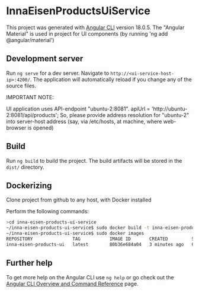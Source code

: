 # InnaEisenProductsUiService

This project was generated with [Angular CLI](https://github.com/angular/angular-cli) version 18.0.5.
The "Angular Material" is used in project for UI components
(by running 'ng add @angular/material')

## Development server

Run `ng serve` for a dev server. Navigate to `http://<ui-service-host-ip>:4200/`. 
The application will automatically reload if you change any of the source files.

IMPORTANT NOTE:

UI application uses API-endpoint "ubuntu-2:8081".
apiUrl = 'http://ubuntu-2:8081/api/products';
So, please provide address resolution
for "ubuntu-2" into server-host address (say, via /etc/hosts, at machine, where web-browser is opened)

## Build

Run `ng build` to build the project. The build artifacts will be stored in the `dist/` directory.

## Dockerizing

Clone project from github to any host, with Docker installed

Perform the following commands:
```bash
>cd inna-eisen-products-ui-service
~/inna-eisen-products-ui-service$ sudo docker build -t inna-eisen-products-ui .
~/inna-eisen-products-ui-service$ sudo docker images
REPOSITORY               TAG           IMAGE ID       CREATED         SIZE
inna-eisen-products-ui   latest        80b36e684a04   3 minutes ago   633MB
```

## Further help

To get more help on the Angular CLI use `ng help` or go check out the [Angular CLI Overview and Command Reference](https://angular.dev/tools/cli) page.


